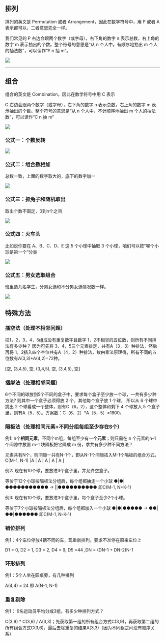 
## 排列
排列的英文是 Permutation 或者 Arrangement，因此在数学符号中，用 P 或者 A 表示都可以，二者意思完全一样。

我们常见的 P 右边会跟两个数字（或字母），右下角的数字 n 表示总数，右上角的数字 m 表示抽出的个数。整个符号的意思是“从 n 个人中，有顺序地抽出 m 个人的抽法数”，可以读作“P n 抽 m”。

![](./pic/P&C1.png)

----

## 组合
组合的英文是 Combination，因此在数学符号中用 C 表示

C 右边会跟两个数字（或字母），右下角的数字 n 表示总数，右上角的数字 m 表示抽出的个数。整个符号的意思是“从 n 个人中，不计顺序地抽出 m 个人的抽法数”，可以读作“C n 抽 m”

![](./pic/P&C2.png)


### 公式一：个数反转

![](./pic/P&C3.png)


### 公式二：组合数相加

总数一致，上面的数字取大的，底下的数字加一

![](./pic/P&C4.png)


### 公式三：抓兔子和随机取出

取出个数不固定，0到n个之间

![](./pic/P&C5.png)


### 公式四：火车头

比如说你要在 A、B、C、D、E 这 5 个小球中抽取 3 个小球，咱们可以按“哪个小球是第一个”分类

![](./pic/P&C6.png)


### 公式五：男女选取组合

班里选几名学生，分男女选和不分男女选情况数一样。

![](./pic/P&C7.png)



## 特殊方法

### 插空法（处理不相邻问题）

把1，2，3，4，5组成没有重复数字且数字 1，2不相邻的五位数，则所有不同排法有多少种？
因为可先将 3，4，5三个元素排定，共有A（3，3）种排法，然后再将 1，2插入四个空位共有A（4，2）种排法，故由乘法原理得，所有不同的五位数有A(3,3)*A(4,2)=72种。

[空, (3,4,5), 空, (3,4,5), 空, (3,4,5), 空]


### 捆绑法（处理相邻问题）

6个不同的球放到5个不同的盒子中，要求每个盒子至少放一个球，一共有多少种方法?
则其中一个盒子必须得放 2 个，其他每个盒子放 1 个球，
所以从 6 个球中挑出 2 个球看成一个整体，则有C（6，2），这个整体和剩下 4 个球放入 5 个盒子里，则有A（5，5）。方案数：C（6，2）*A（5，5）=1800。

### 隔板法（处理相同元素+不同分组每组至少存在S个）

例1: n个**相同元素**，不同个m组，每组至少有**一个元素**；则只需在 n 个元素的n-1 个间隙中放置 m-1 块隔板把它隔成 m 份，求共有多少种不同方法？

元素共有N个，则间隙一共有N-1个，即从N-1个间隙插入M-1个隔板的组合方式，C(M-1, N-1)
[A | A | A | A | A ]

例2: 现在有10个球，要放进3个盒子里，并允许空盒子。

等价于13个小球按隔板法分组后，每个组都抽走一个小球
●|●|●●●●●●●●●●● -> ||●●●●●●●●●●
即C(M-1, N+K-1)


例3: 现在有10个球，要放进3个盒子里，每个盒子至少2个小球。

等价于7个小球按隔板法分组后，每个组都加入一个小球
●|●|●●●●● -> ●●|●●|●●●●●●
即C(M-1, N-K-1)

### 错位排列

例1：4个车位停放4辆不同的车，现重新排列，要求不准停在原来车位上

D1 = 0, D2 = 1, D3 = 2, D4 = 9, D5 =44 ,DN = (DN-1 + DN-2)N-1

### 环形排列

例1：5个人坐在圆桌旁，有几种排列

A(4,4) = 24 即 A(N-1, N-1)

### 重复剔除

例1： 9名运动员平均分成3组，有多少种排列方式？

C(3,9) * C(3,6) / A(3,3)；先获取第一组的所有组合方式C(3,9)，再获取第二组的所有组合方式C(3,6)，最后去除重复的结果A(3,3)（因为不同组之间没有顺序关系）











